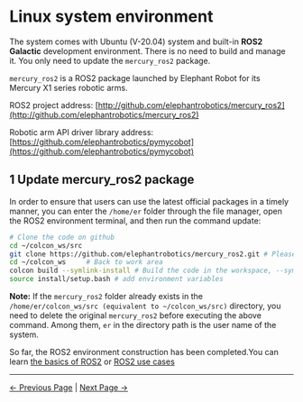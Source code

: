 # Linux system environment

The system comes with Ubuntu (V-20.04) system and built-in **ROS2 Galactic** development environment. There is no need to build and manage it. You only need to update the `mercury_ros2` package.

`mercury_ros2` is a ROS2 package launched by Elephant Robot for its Mercury X1 series robotic arms.

ROS2 project address: [http://github.com/elephantrobotics/mercury_ros2](http://github.com/elephantrobotics/mercury_ros2)

Robotic arm API driver library address: [https://github.com/elephantrobotics/pymycobot](https://github.com/elephantrobotics/pymycobot)

## 1 Update mercury_ros2 package

In order to ensure that users can use the latest official packages in a timely manner, you can enter the `/home/er` folder through the file manager, open the ROS2 environment terminal, and then run the command update:

```bash
# Clone the code on github
cd ~/colcon_ws/src
git clone https://github.com/elephantrobotics/mercury_ros2.git # Please check the attention section below before deciding whether to execute this command
cd ~/colcon_ws     # Back to work area
colcon build --symlink-install # Build the code in the workspace, --symlink-install: Avoid having to recompile python scripts every time you adjust them
source install/setup.bash # add environment variables

```

**Note:** If the `mercury_ros2` folder already exists in the `/home/er/colcon_ws/src (equivalent to ~/colcon_ws/src)` directory, you need to delete the original `mercury_ros2` before executing the above command. Among them, `er` in the directory path is the user name of the system.

So far, the ROS2 environment construction has been completed.You can learn [the basics of ROS2](6.3.2-ROS2_Basics.md) or [ROS2 use cases](6.3.4-BasicFunction.md)

---

[← Previous Page](../6.3-ROS2/README.md) | [Next Page →](6.3.2-ROS2_Basics.md)
